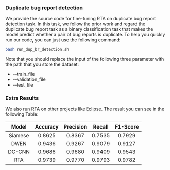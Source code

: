 ### Duplicate bug report detection

We provide the source code for fine-tuning RTA on duplicate bug report detection task. In this task, we follow the prior work and regard the duplicate bug report task as a binary classification task that makes the model predict whether a pair of bug reports is duplicate. To help you quickly run our code, you can just use the following command:
```bash
bash run_dup_br_detection.sh
```

Note that you should replace the input of the following three parameter with the path that you store the dataset:
- --train_file
- --validation_file
- --test_file

### Extra Results
We also run RTA on other projects like Eclipse. The result you can see in the following Table:

| Model| Accuracy|Precision|Recall|F1-Score|
|:----:|:----:|:----:|:----:|:----:|
|Siamese|0.8625|0.8367|0.7535|0.7929|
|DWEN|0.9436|0.9267|0.9079|0.9127|
|DC-CNN|0.9686|0.9680|0.9409|0.9543|
|RTA|0.9739|0.9770|0.9793|0.9782|
